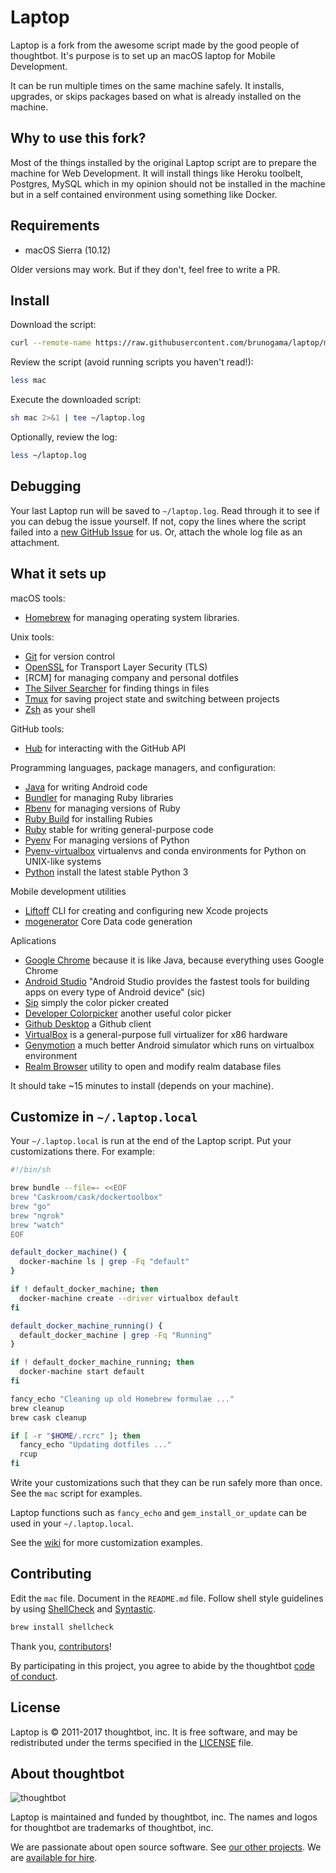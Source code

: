 Laptop
======

Laptop is a fork from the awesome script made by the good people of thoughtbot. It's purpose is to set up an macOS laptop for Mobile Development.

It can be run multiple times on the same machine safely.
It installs, upgrades, or skips packages
based on what is already installed on the machine.

Why to use this fork?
---------------------

Most of the things installed by the original Laptop script are to prepare the machine for Web Development. It will install things like Heroku toolbelt, Postgres, MySQL which in my opinion should not be installed in the machine but in a self contained environment using something like Docker.

Requirements
------------

* macOS Sierra (10.12)

Older versions may work. But if they don't, feel free to write a PR.

Install
-------

Download the script:

```sh
curl --remote-name https://raw.githubusercontent.com/brunogama/laptop/master/mac
```

Review the script (avoid running scripts you haven't read!):

```sh
less mac
```

Execute the downloaded script:

```sh
sh mac 2>&1 | tee ~/laptop.log
```

Optionally, review the log:

```sh
less ~/laptop.log
```

Debugging
---------

Your last Laptop run will be saved to `~/laptop.log`.
Read through it to see if you can debug the issue yourself.
If not, copy the lines where the script failed into a
[new GitHub Issue](https://github.com/brunogama/laptop/issues/new) for us.
Or, attach the whole log file as an attachment.

What it sets up
---------------

macOS tools:

* [Homebrew] for managing operating system libraries.

[Homebrew]: http://brew.sh/

Unix tools:

* [Git] for version control
* [OpenSSL] for Transport Layer Security (TLS)
* [RCM] for managing company and personal dotfiles
* [The Silver Searcher] for finding things in files
* [Tmux] for saving project state and switching between projects
* [Zsh] as your shell

[Git]: https://git-scm.com/
[OpenSSL]: https://www.openssl.org/
[The Silver Searcher]: https://github.com/ggreer/the_silver_searcher
[Tmux]: http://tmux.github.io/
[Zsh]: http://www.zsh.org/


GitHub tools:

* [Hub] for interacting with the GitHub API

[Hub]: http://hub.github.com/

Programming languages, package managers, and configuration:

* [Java] for writing Android code
* [Bundler] for managing Ruby libraries
* [Rbenv] for managing versions of Ruby
* [Ruby Build] for installing Rubies
* [Ruby] stable for writing general-purpose code
* [Pyenv] For managing versions of Python
* [Pyenv-virtualbox] virtualenvs and conda environments for Python on UNIX-like systems
* [Python] install the latest stable Python 3

[Java]: https://java.com/
[Bundler]: http://bundler.io/
[Node.js]: http://nodejs.org/
[NPM]: https://www.npmjs.org/
[Rbenv]: https://github.com/sstephenson/rbenv
[Ruby Build]: https://github.com/sstephenson/ruby-build
[Ruby]: https://www.ruby-lang.org/en/
[Pyenv]: https://github.com/pyenv/pyenv
[Pyenv-virtualbox]: https://github.com/pyenv/pyenv-virtualenv
[Python]: https://www.python.org/

Mobile development utilities

* [Liftoff] CLI for creating and configuring new Xcode projects
* [mogenerator] Core Data code generation

[Liftoff]: https://github.com/liftoffcli/liftoff
[mogenerator]: https://github.com/rentzsch/mogenerator

Aplications

* [Google Chrome] because it is like Java, because everything uses Google Chrome
* [Android Studio] "Android Studio provides the fastest tools for building apps on every type of Android device" (sic)
* [Sip] simply the color picker created
* [Developer Colorpicker] another useful color picker
* [Github Desktop] a Github client
* [VirtualBox] is a general-purpose full virtualizer for x86 hardware
* [Genymotion] a much better Android simulator which runs on virtualbox environment
* [Realm Browser] utility to open and modify realm database files

[Google Chrome]: https://www.google.com.br/chrome/browser/desktop/index.html
[Android Studio]: https://developer.android.com/studio/
[Sip]: http://sipapp.io/
[Developer Colorpicker]: https://download.panic.com/picker/
[Github Desktop]: https://desktop.github.com/
[VirtualBox]: https://www.virtualbox.org/
[Genymotion]: https://www.genymotion.com
[Realm Browser]: https://github.com/realm/realm-browser-osx



It should take ~15 minutes to install (depends on your machine).

Customize in `~/.laptop.local`
------------------------------

Your `~/.laptop.local` is run at the end of the Laptop script.
Put your customizations there.
For example:

```sh
#!/bin/sh

brew bundle --file=- <<EOF
brew "Caskroom/cask/dockertoolbox"
brew "go"
brew "ngrok"
brew "watch"
EOF

default_docker_machine() {
  docker-machine ls | grep -Fq "default"
}

if ! default_docker_machine; then
  docker-machine create --driver virtualbox default
fi

default_docker_machine_running() {
  default_docker_machine | grep -Fq "Running"
}

if ! default_docker_machine_running; then
  docker-machine start default
fi

fancy_echo "Cleaning up old Homebrew formulae ..."
brew cleanup
brew cask cleanup

if [ -r "$HOME/.rcrc" ]; then
  fancy_echo "Updating dotfiles ..."
  rcup
fi
```

Write your customizations such that they can be run safely more than once.
See the `mac` script for examples.

Laptop functions such as `fancy_echo` and
`gem_install_or_update`
can be used in your `~/.laptop.local`.

See the [wiki](https://github.com/thoughtbot/laptop/wiki)
for more customization examples.

Contributing
------------

Edit the `mac` file.
Document in the `README.md` file.
Follow shell style guidelines by using [ShellCheck] and [Syntastic].

```sh
brew install shellcheck
```

[ShellCheck]: http://www.shellcheck.net/about.html
[Syntastic]: https://github.com/scrooloose/syntastic

Thank you, [contributors]!

[contributors]: https://github.com/thoughtbot/laptop/graphs/contributors

By participating in this project,
you agree to abide by the thoughtbot [code of conduct].

[code of conduct]: https://thoughtbot.com/open-source-code-of-conduct

License
-------

Laptop is © 2011-2017 thoughtbot, inc.
It is free software,
and may be redistributed under the terms specified in the [LICENSE] file.

[LICENSE]: LICENSE

About thoughtbot
----------------

![thoughtbot](http://presskit.thoughtbot.com/images/thoughtbot-logo-for-readmes.svg)

Laptop is maintained and funded by thoughtbot, inc.
The names and logos for thoughtbot are trademarks of thoughtbot, inc.

We are passionate about open source software.
See [our other projects][community].
We are [available for hire][hire].

[community]: https://thoughtbot.com/community?utm_source=github
[hire]: https://thoughtbot.com?utm_source=github
